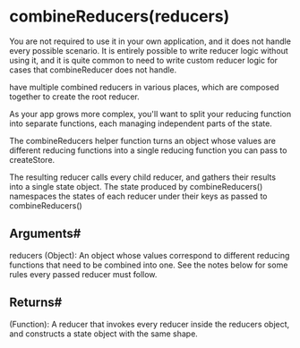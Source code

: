 # combineReducers(reducers)
 You are not required to use it in your own application, and it does not handle every possible scenario. It is entirely possible to write reducer logic without using it, and it is quite common to need to write custom reducer logic for cases that combineReducer does not handle.

have multiple combined reducers in various places, which are composed together to create the root reducer.

As your app grows more complex, you'll want to split your reducing function into separate functions, each managing independent parts of the state.

The combineReducers helper function turns an object whose values are different reducing functions into a single reducing function you can pass to createStore.

The resulting reducer calls every child reducer, and gathers their results into a single state object. The state produced by combineReducers() namespaces the states of each reducer under their keys as passed to combineReducers()

## Arguments#
reducers (Object): An object whose values correspond to different reducing functions that need to be combined into one. See the notes below for some rules every passed reducer must follow.

## Returns#
(Function): A reducer that invokes every reducer inside the reducers object, and constructs a state object with the same shape.